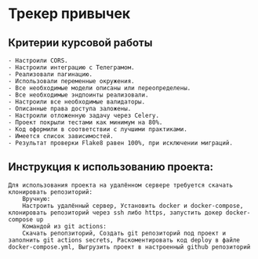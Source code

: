# Трекер привычек

## Критерии курсовой работы

    - Настроили CORS.
    - Настроили интеграцию с Телеграмом.
    - Реализовали пагинацию.
    - Использовали переменные окружения.
    - Все необходимые модели описаны или переопределены.
    - Все необходимые эндпоинты реализовали.
    - Настроили все необходимые валидаторы.
    - Описанные права доступа заложены.
    - Настроили отложенную задачу через Celery.
    - Проект покрыли тестами как минимум на 80%.
    - Код оформили в соответствии с лучшими практиками.
    - Имеется список зависимостей.
    - Результат проверки Flake8 равен 100%, при исключении миграций.


## Инструкция к использованию проекта:
    Для использования проекта на удалённом сервере требуется скачать клонировать репозиторий:
        Вручную:
        Настроить удалённый сервер, Установить docker и docker-compose, клонировать репозиторий через ssh либо https, запустить докер docker-compose up
        Командой из git actions:
        Скачать репопзиторий, Создать git репозиторий под проект и заполнить git actions secrets, Раскоментировать код deploy в файле docker-compose.yml, Выгрузить проект в настроенный github репозиторий

